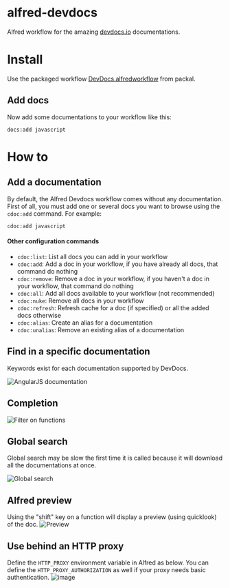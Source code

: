 alfred-devdocs
==============

Alfred workflow for the amazing [devdocs.io](http://devdocs.io/) documentations.

# Install
Use the packaged workflow [DevDocs.alfredworkflow](https://github.com/packal/repository/raw/master/com.yannickglt.alfred2.devdocs/devdocs.alfredworkflow) from packal.

## Add docs
Now add some documentations to your workflow like this:

```
docs:add javascript
```

# How to

## Add a documentation

By default, the Alfred Devdocs workflow comes without any documentation. First of all, you must add one or several docs you want to browse using the `cdoc:add` command. For example:
```
cdoc:add javascript
```

#### Other configuration commands

- `cdoc:list`: List all docs you can add in your workflow
- `cdoc:add`: Add a doc in your workflow, if you have already all docs, that command do nothing
- `cdoc:remove`: Remove a doc in your workflow, if you haven't a doc in your workflow, that command do nothing
- `cdoc:all`: Add all docs available to your workflow (not recommended)
- `cdoc:nuke`: Remove all docs in your workflow
- `cdoc:refresh`: Refresh cache for a doc (if specified) or all the added docs otherwise
- `cdoc:alias`: Create an alias for a documentation
- `cdoc:unalias`: Remove an existing alias of a documentation

## Find in a specific documentation
Keywords exist for each documentation supported by DevDocs.

![AngularJS documentation](http://content.screencast.com/users/yannickglt/folders/Snagit/media/7492bbba-99b7-4a75-9b97-dfba08437d24/2014-08-04_14-40-20.png)

## Completion

![Filter on functions](http://content.screencast.com/users/yannickglt/folders/Snagit/media/eb943219-5275-4cf8-a915-a97ea1772fa0/2014-08-04_14-43-13.png)

## Global search
Global search may be slow the first time it is called because it will download all the documentations at once.

![Global search](http://content.screencast.com/users/yannickglt/folders/Snagit/media/c6d429e4-2499-4764-91e5-06dba18ff392/2014-08-04_14-46-31.png)

## Alfred preview
Using the "shift" key on a function will display a preview (using quicklook) of the doc.
![Preview](http://content.screencast.com/users/yannickglt/folders/Snagit/media/a339c2aa-a75d-4316-a8fb-d0d75e932912/2014-08-04_14-50-44.png)

## Use behind an HTTP proxy
Define the `HTTP_PROXY` environment variable in Alfred as below. You can define the `HTTP_PROXY_AUTHORIZATION` as well if your proxy needs basic authentication.
![image](https://cloud.githubusercontent.com/assets/1006426/25639687/14c63202-2f8d-11e7-8384-a75ba0b7059d.png)
